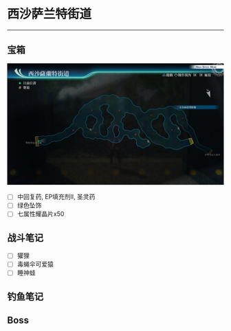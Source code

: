 # 西沙萨兰特街道

---

## 宝箱

![西沙萨兰特街道](../images/map/西沙萨兰特街道.jpg)

- [ ] 中回复药, EP填充剂II, 圣灵药
- [ ] 绿色坠饰
- [ ] 七属性耀晶片x50

## 战斗笔记

- [ ] 獾狸
- [ ] 毒蝇伞可爱猿
- [ ] 睡神蛙

## 钓鱼笔记



## Boss